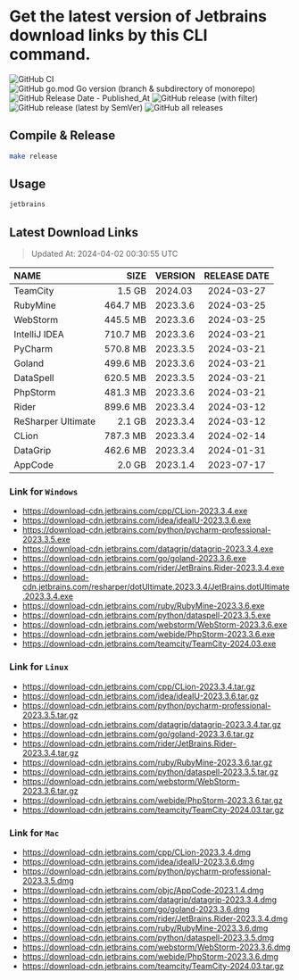 # Get the latest version of Jetbrains download links by this CLI command.

![GitHub CI](https://github.com/designinlife/jetbrains/actions/workflows/ci.yml/badge.svg)
![GitHub go.mod Go version (branch & subdirectory of monorepo)](https://img.shields.io/github/go-mod/go-version/designinlife/jetbrains/master)
![GitHub Release Date - Published_At](https://img.shields.io/github/release-date/designinlife/jetbrains)
![GitHub release (with filter)](https://img.shields.io/github/v/release/designinlife/jetbrains)
![GitHub release (latest by SemVer)](https://img.shields.io/github/downloads/designinlife/jetbrains/v1.1.10/total)
![GitHub all releases](https://img.shields.io/github/downloads/designinlife/jetbrains/total)

## Compile & Release

```bash
make release
```

## Usage

```bash
jetbrains
```

## Latest Download Links

> Updated At: 2024-04-02 00:30:55 UTC

| NAME | SIZE | VERSION | RELEASE DATE |
| :-- | --: | :-- | :--: |
| TeamCity | 1.5 GB | 2024.03 | 2024-03-27 |
| RubyMine | 464.7 MB | 2023.3.6 | 2024-03-25 |
| WebStorm | 445.5 MB | 2023.3.6 | 2024-03-25 |
| IntelliJ IDEA | 710.7 MB | 2023.3.6 | 2024-03-21 |
| PyCharm | 570.8 MB | 2023.3.5 | 2024-03-21 |
| Goland | 499.6 MB | 2023.3.6 | 2024-03-21 |
| DataSpell | 620.5 MB | 2023.3.5 | 2024-03-21 |
| PhpStorm | 481.3 MB | 2023.3.6 | 2024-03-21 |
| Rider | 899.6 MB | 2023.3.4 | 2024-03-12 |
| ReSharper Ultimate | 2.1 GB | 2023.3.4 | 2024-03-12 |
| CLion | 787.3 MB | 2023.3.4 | 2024-02-14 |
| DataGrip | 462.6 MB | 2023.3.4 | 2024-01-31 |
| AppCode | 2.0 GB | 2023.1.4 | 2023-07-17 |

### Link for `Windows`

* <https://download-cdn.jetbrains.com/cpp/CLion-2023.3.4.exe>
* <https://download-cdn.jetbrains.com/idea/ideaIU-2023.3.6.exe>
* <https://download-cdn.jetbrains.com/python/pycharm-professional-2023.3.5.exe>
* <https://download-cdn.jetbrains.com/datagrip/datagrip-2023.3.4.exe>
* <https://download-cdn.jetbrains.com/go/goland-2023.3.6.exe>
* <https://download-cdn.jetbrains.com/rider/JetBrains.Rider-2023.3.4.exe>
* <https://download-cdn.jetbrains.com/resharper/dotUltimate.2023.3.4/JetBrains.dotUltimate.2023.3.4.exe>
* <https://download-cdn.jetbrains.com/ruby/RubyMine-2023.3.6.exe>
* <https://download-cdn.jetbrains.com/python/dataspell-2023.3.5.exe>
* <https://download-cdn.jetbrains.com/webstorm/WebStorm-2023.3.6.exe>
* <https://download-cdn.jetbrains.com/webide/PhpStorm-2023.3.6.exe>
* <https://download-cdn.jetbrains.com/teamcity/TeamCity-2024.03.exe>

### Link for `Linux`

* <https://download-cdn.jetbrains.com/cpp/CLion-2023.3.4.tar.gz>
* <https://download-cdn.jetbrains.com/idea/ideaIU-2023.3.6.tar.gz>
* <https://download-cdn.jetbrains.com/python/pycharm-professional-2023.3.5.tar.gz>
* <https://download-cdn.jetbrains.com/datagrip/datagrip-2023.3.4.tar.gz>
* <https://download-cdn.jetbrains.com/go/goland-2023.3.6.tar.gz>
* <https://download-cdn.jetbrains.com/rider/JetBrains.Rider-2023.3.4.tar.gz>
* <https://download-cdn.jetbrains.com/ruby/RubyMine-2023.3.6.tar.gz>
* <https://download-cdn.jetbrains.com/python/dataspell-2023.3.5.tar.gz>
* <https://download-cdn.jetbrains.com/webstorm/WebStorm-2023.3.6.tar.gz>
* <https://download-cdn.jetbrains.com/webide/PhpStorm-2023.3.6.tar.gz>
* <https://download-cdn.jetbrains.com/teamcity/TeamCity-2024.03.tar.gz>

### Link for `Mac`

* <https://download-cdn.jetbrains.com/cpp/CLion-2023.3.4.dmg>
* <https://download-cdn.jetbrains.com/idea/ideaIU-2023.3.6.dmg>
* <https://download-cdn.jetbrains.com/python/pycharm-professional-2023.3.5.dmg>
* <https://download-cdn.jetbrains.com/objc/AppCode-2023.1.4.dmg>
* <https://download-cdn.jetbrains.com/datagrip/datagrip-2023.3.4.dmg>
* <https://download-cdn.jetbrains.com/go/goland-2023.3.6.dmg>
* <https://download-cdn.jetbrains.com/rider/JetBrains.Rider-2023.3.4.dmg>
* <https://download-cdn.jetbrains.com/ruby/RubyMine-2023.3.6.dmg>
* <https://download-cdn.jetbrains.com/python/dataspell-2023.3.5.dmg>
* <https://download-cdn.jetbrains.com/webstorm/WebStorm-2023.3.6.dmg>
* <https://download-cdn.jetbrains.com/webide/PhpStorm-2023.3.6.dmg>
* <https://download-cdn.jetbrains.com/teamcity/TeamCity-2024.03.tar.gz>
